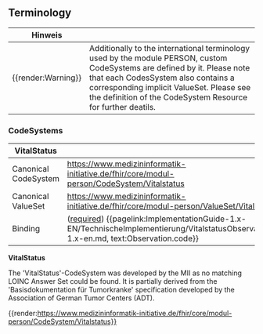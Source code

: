 ## Terminology

| Hinweis |  |
|---------|---------------------|
| {{render:Warning}} | Additionally to the international terminology used by the module PERSON, custom CodeSystems are defined by it. Please note that each CodesSystem also contains a corresponding implicit ValueSet. Please see the definition of the CodeSystem Resource for further deatils.|

### CodeSystems

| VitalStatus | |
|--|--|
|Canonical CodeSystem | https://www.medizininformatik-initiative.de/fhir/core/modul-person/CodeSystem/Vitalstatus  |
|Canonical ValueSet | https://www.medizininformatik-initiative.de/fhir/core/modul-person/ValueSet/Vitalstatus  |
| Binding | ([required](http://hl7.org/fhir/terminologies.html#required)) {{pagelink:ImplementationGuide-1.x-EN/TechnischeImplementierung/VitalstatusObservation-1.x-en.md, text:Observation.code}}|

**VitalStatus**

The 'VitalStatus'-CodeSystem was developed by the MII as no matching LOINC Answer Set could be found. It is partially derived from the 'Basisdokumentation für Tumorkranke' specification developed by the Association of German Tumor Centers (ADT).

{{render:https://www.medizininformatik-initiative.de/fhir/core/modul-person/CodeSystem/Vitalstatus}}